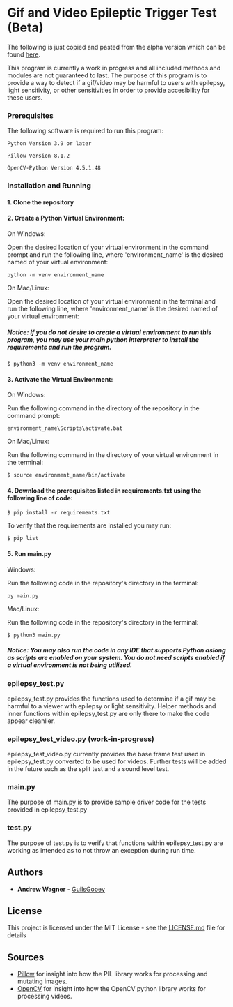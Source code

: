 # Gif and Video Epileptic Trigger Test (Beta)

The following is just copied and pasted from the alpha version which can be found [here](https://github.com/guiisgooey/epileptic-trigger-test-alpha).

This program is currently a work in progress and all included methods and modules are not guaranteed to last.
The purpose of this program is to provide a way to detect if a gif/video may be harmful to users with epilepsy,
light sensitivity, or other sensitivities in order to provide accesibility for these users.

### Prerequisites

The following software is required to run this program:

```
Python Version 3.9 or later
```

```
Pillow Version 8.1.2
```

```
OpenCV-Python Version 4.5.1.48
```

### Installation and Running

#### 1. Clone the repository

#### 2. Create a Python Virtual Environment:

On Windows:

Open the desired location of your virtual environment in the command prompt and run the following line, where 'environment_name' is the desired named of your virtual environment:

```
python -m venv environment_name
```

On Mac/Linux:

Open the desired location of your virtual environment in the terminal and run the following line, where 'environment_name' is the desired named of your virtual environment:

##### Notice: If you do not desire to create a virtual environment to run this program, you may use your main python interpreter to install the requirements and run the program.

```
$ python3 -m venv environment_name
```

#### 3. Activate the Virtual Environment:

On Windows:

Run the following command in the directory of the repository in the command prompt:

```
environment_name\Scripts\activate.bat
```

On Mac/Linux:

Run the following command in the directory of your virtual environment in the terminal:

```
$ source environment_name/bin/activate
```

#### 4. Download the prerequisites listed in requirements.txt using the following line of code:

```
$ pip install -r requirements.txt
```

To verify that the requirements are installed you may run:

```
$ pip list
```

#### 5. Run main.py

Windows:

Run the following code in the repository's directory in the terminal:

```
py main.py
```

Mac/Linux:

Run the following code in the repository's directory in the terminal:

```
$ python3 main.py
```

##### Notice: You may also run the code in any IDE that supports Python aslong as scripts are enabled on your system. You do not need scripts enabled if a virtual environment is not being utilized.

### epilepsy_test.py

epilepsy_test.py provides the functions used to determine if a gif may be harmful to a viewer with epilepsy or light sensitivity. Helper methods and inner functions within epilepsy_test.py are only there to make the code appear cleanlier.

### epilepsy_test_video.py (work-in-progress)

epilepsy_test_video.py currently provides the base frame test used in epilepsy_test.py converted to be used for videos. Further tests will be added in the future such as the split test and a sound level test.

### main.py

The purpose of main.py is to provide sample driver code for the tests provided in epilepsy_test.py

### test.py

The purpose of test.py is to verify that functions within epilepsy_test.py are working as intended as to not throw an exception during run time.

## Authors

- **Andrew Wagner** - [GuiIsGooey](https://github.com/guiisgooey)

## License

This project is licensed under the MIT License - see the [LICENSE.md](LICENSE.md) file for details

## Sources

- [Pillow](https://pillow.readthedocs.io/en/stable/) for insight into how the PIL library works for processing and mutating images.
- [OpenCV](https://pypi.org/project/opencv-python/) for insight into how the OpenCV python library works for processing videos.
